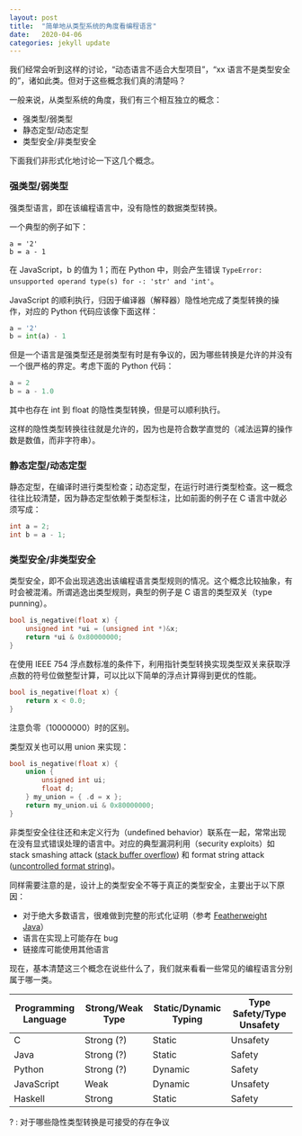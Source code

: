 ```yaml
---
layout: post
title:  "简单地从类型系统的角度看编程语言"
date:   2020-04-06
categories: jekyll update
---
```


我们经常会听到这样的讨论，“动态语言不适合大型项目”，“xx 语言不是类型安全的”，诸如此类。但对于这些概念我们真的清楚吗？

一般来说，从类型系统的角度，我们有三个相互独立的概念：

- 强类型/弱类型
- 静态定型/动态定型
- 类型安全/非类型安全

下面我们非形式化地讨论一下这几个概念。

### 强类型/弱类型

强类型语言，即在该编程语言中，没有隐性的数据类型转换。

一个典型的例子如下：

```
a = '2'
b = a - 1
```

在 JavaScript，b 的值为 1；而在 Python 中，则会产生错误 `TypeError: unsupported operand type(s) for -: 'str' and 'int'`。

JavaScript 的顺利执行，归因于编译器（解释器）隐性地完成了类型转换的操作，对应的 Python 代码应该像下面这样：

```Python
a = '2'
b = int(a) - 1
```

但是一个语言是强类型还是弱类型有时是有争议的，因为哪些转换是允许的并没有一个很严格的界定。考虑下面的 Python 代码：

```Python
a = 2
b = a - 1.0
```

其中也存在 int 到 float 的隐性类型转换，但是可以顺利执行。

这样的隐性类型转换往往就是允许的，因为也是符合数学直觉的（减法运算的操作数是数值，而非字符串）。

### 静态定型/动态定型

静态定型，在编译时进行类型检查；动态定型，在运行时进行类型检查。这一概念往往比较清楚，因为静态定型依赖于类型标注，比如前面的例子在 C 语言中就必须写成：

```C
int a = 2;
int b = a - 1;
```

### 类型安全/非类型安全

类型安全，即不会出现逃逸出该编程语言类型规则的情况。这个概念比较抽象，有时会被混淆。所谓逃逸出类型规则，典型的例子是 C 语言的类型双关（type punning）。

```C
bool is_negative(float x) {
    unsigned int *ui = (unsigned int *)&x;
    return *ui & 0x80000000;
}
```

在使用 IEEE 754 浮点数标准的条件下，利用指针类型转换实现类型双关来获取浮点数的符号位做整型计算，可以比以下简单的浮点计算得到更优的性能。

```C
bool is_negative(float x) {
    return x < 0.0;
}
```

注意负零（10000000）时的区别。

类型双关也可以用 union 来实现：

```C
bool is_negative(float x) {
    union {
        unsigned int ui;
        float d;
    } my_union = { .d = x };
    return my_union.ui & 0x80000000;
}
```

非类型安全往往还和未定义行为（undefined behavior）联系在一起，常常出现在没有显式错误处理的语言中。对应的典型漏洞利用（security exploits）如 stack smashing attack ([stack buffer overflow]) 和 format string attack ([uncontrolled format string])。

同样需要注意的是，设计上的类型安全不等于真正的类型安全，主要出于以下原因：

- 对于绝大多数语言，很难做到完整的形式化证明（参考 [Featherweight Java]）
- 语言在实现上可能存在 bug
- 链接库可能使用其他语言

现在，基本清楚这三个概念在说些什么了，我们就来看看一些常见的编程语言分别属于哪一类。

| Programming Language | Strong/Weak Type | Static/Dynamic Typing | Type Safety/Type Unsafety |
| -------------------- | ---------------- | --------------------- | ------------------------- |
| C                    | Strong (?)       | Static                | Unsafety                  |
| Java                 | Strong (?)       | Static                | Safety                    |
| Python               | Strong (?)       | Dynamic               | Safety                    |
| JavaScript           | Weak             | Dynamic               | Unsafety                  |
| Haskell              | Strong           | Static                | Safety                    |

? : 对于哪些隐性类型转换是可接受的存在争议

[stack buffer overflow]: https://en.wikipedia.org/wiki/Stack_buffer_overflow
[uncontrolled format string]: https://en.wikipedia.org/wiki/Uncontrolled_format_string
[Featherweight Java]: https://dl.acm.org/doi/10.1145/503502.503505
